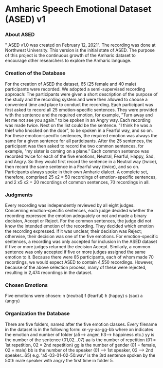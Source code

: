 # Amharic Speech Emotional Dataset (ASED) v1

 
### About ASED 
" ASED v1.0 was created on February 12, 2021". The recording was done at Northwest University. This version is the initial state of ASED. The purpose of this project is the continuous growth of the Amharic dataset to encourage other researchers to explore the Amharic language. 
### Creation of the Database 
For the creation of ASED the dataset, 65 (25 female and 40 male) participants were recorded. We adopted a semi-supervised recording approach: The participants were given a short description of the purpose of the study and the recording system and were then allowed to choose a convenient time and place to conduct the recording. Each participant was first asked to record all 25 emotion-specific sentences. They were provided with the sentence and the required emotion, for example, "Turn away and let me not see you again." to be spoken in an Angry way. Each recording was made twice. Next on the list could be the sentence. "I think he was a thief who knocked on the door", to be spoken in a Fearful way, and so on. For these emotion-specific sentences, the required emotion was always the same for a given sentence for all participants. After the 25 sentences, the participant was then asked to record the two common sentences, for example, "my sister is coming on a plane." Each common sentence was recorded twice for each of the five emotions, Neutral, Fearful, Happy, Sad, and Angry. So they would first record the sentence in a Neutral way (twice), then record the same sentence in a Fearful way (twice), and so on. Participants always spoke in their own Amharic dialect. A complete set, therefore, comprised 25 x2 = 50 recordings of emotion-specific sentences, and 2 x5 x2 = 20 recordings of common sentences, 70 recordings in all. 
### Judgments 
Every recording was independently reviewed by all eight judges. Concerning emotion-specific sentences, each judge decided whether the recording expressed the emotion adequately or not and made a binary decision, Accept or Reject. For the common sentences, the judge did not know the intended emotion of the recording. They decided which emotion the recording expressed. If it was unclear, their decision was Reject; otherwise, their decision was one of the five emotions. For emotion-specific sentences, a recording was only accepted for inclusion in the ASED dataset if five or more judges returned the decision Accept. Similarly, a common sentence was only accepted if five or more judges assigned the same emotion to it. Because there were 65 participants, each of whom made 70 recordings, we would expect ASED to contain 4,550 recordings. However, because of the above selection process, many of these were rejected, resulting in 2,474 recordings in the dataset. 
### Chosen Emotions 
Five emotions were chosen: n (neutral) f (fearful) h (happy) s (sad) a (angry) 
### Organization the Database 
There are five folders, named after the five emotion classes. Every filename in the dataset is in the following form: xn-yy-aa-gg-bb where xn indicates the emotion and number of folder (a5--> anger, h3--> happiness etc.) yy is the number of the sentence (01,02...07) aa is the number of repetition (01 = 1st repetition, 02 = 2nd repetition) gg is the number of gender (01 = female, 02 = male) bb is the number of the speaker (01 --> 1st speaker, 02 --> 2nd speaker...65) e.g. 'a5-03-01-02-50.wav' is the 3rd sentence spoken by the 50th male speaker with angry the first time in folder 5.
